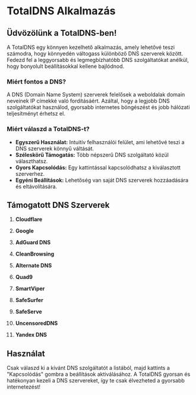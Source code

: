 # TotalDNS Alkalmazás

## Üdvözölünk a TotalDNS-ben!

A TotalDNS egy könnyen kezelhető alkalmazás, amely lehetővé teszi számodra, hogy könnyedén váltogass különböző DNS szerverek között. Fedezd fel a leggyorsabb és legmegbízhatóbb DNS szolgáltatókat anélkül, hogy bonyolult beállításokkal kellene bajlódnod.

### Miért fontos a DNS?

A DNS (Domain Name System) szerverek felelősek a weboldalak domain neveinek IP címekké való fordításáért. Azáltal, hogy a legjobb DNS szolgáltatókat használod, gyorsabb internetes böngészést és jobb hálózati teljesítményt érhetsz el.

### Miért válaszd a TotalDNS-t?

- **Egyszerű Használat:** Intuitív felhasználói felület, ami lehetővé teszi a DNS szerverek könnyű váltását.
- **Széleskörű Támogatás:** Több népszerű DNS szolgáltató közül választhatsz.
- **Gyors Kapcsolódás:** Egy kattintással kapcsolódhatsz a kiválasztott szerverhez.
- **Egyéni Beállítások:** Lehetőség van saját DNS szerverek hozzáadására és eltávolítására.

## Támogatott DNS Szerverek

1. **Cloudflare**

2. **Google**

3. **AdGuard DNS**
  
4. **CleanBrowsing**

5. **Alternate DNS**

6. **Quad9**
  
7. **SmartViper**
   
8. **SafeSurfer**
  
9. **SafeServe**
  
10. **UncensoredDNS**
    
11. **Yandex DNS**

## Használat

Csak válaszd ki a kívánt DNS szolgáltatót a listából, majd kattints a "Kapcsolódás" gombra a beállítások aktiválásához. A TotalDNS gyorsan és hatékonyan kezeli a DNS szervereket, így te csak élvezheted a gyorsabb internetezést!
